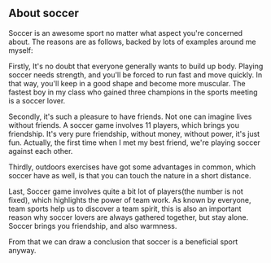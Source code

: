## About soccer

Soccer is an awesome sport no matter what aspect you're concerned about.
The reasons are as follows, backed by lots of examples around me myself:

Firstly, It's no doubt that everyone generally wants to build up body.
Playing soccer needs strength, and you'll be forced to run fast and move quickly.
In that way, you'll keep in a good shape and become more muscular.
The fastest boy in my class who gained three champions in the sports
meeting is a soccer lover.

Secondly, it's such a pleasure to have friends. Not one can imagine lives without friends.
A soccer game involves 11 players, which brings you friendship.
It's very pure friendship, without money, without power, it's just fun.
Actually, the first time when I met my best friend, we're playing soccer against each other.

Thirdly, outdoors exercises have got some advantages in common, which soccer have as well,
is that you can touch the nature in a short distance.

Last, Soccer game involves quite a bit lot of players(the number is not fixed), which highlights the power of team work. 
As known by everyone, team sports help us to discover a team spirit, this is also an important
reason why soccer lovers are always gathered together, but stay alone.
Soccer brings you friendship, and also warmness.

From that we can draw a conclusion that soccer is a beneficial sport anyway.
